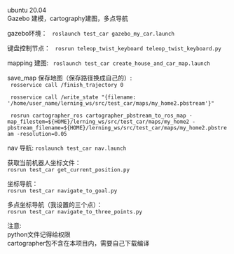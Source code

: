 ubuntu 20.04  
Gazebo 建模，cartography建图，多点导航  

gazebo环境：
``` roslaunch test_car gazebo_my_car.launch```  

键盘控制节点：
``` rosrun teleop_twist_keyboard teleop_twist_keyboard.py``` 

mapping 建图:
``` roslaunch test_car create_house_and_car_map.launch``` 

save_map 保存地图（保存路径换成自己的）:  
``` rosservice call /finish_trajectory 0```   

``` rosservice call /write_state "{filename: '/home/user_name/lerning_ws/src/test_car/maps/my_home2.pbstream'}"```   

``` rosrun cartographer_ros cartographer_pbstream_to_ros_map -map_filestem=${HOME}/lerning_ws/src/test_car/maps/my_home2 -pbstream_filename=${HOME}/lerning_ws/src/test_car/maps/my_home2.pbstream -resolution=0.05```   

nav 导航:
``` roslaunch test_car nav.launch ```   

获取当前机器人坐标文件：  
```rosrun test_car get_current_position.py```

坐标导航：  
```rosrun test_car navigate_to_goal.py```

多点坐标导航（我设置的三个点）：  
```rosrun test_car navigate_to_three_points.py```  

注意:  
python文件记得给权限  
cartographer包不含在本项目内，需要自己下载编译
